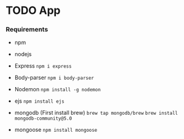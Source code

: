 # TODO App

### Requirements 
* npm

* nodejs

* Express
```npm i express```

* Body-parser
```npm i body-parser```

* Nodemon
```npm install -g nodemon```

* ejs
```npm install ejs```

* mongodb (First install brew)
```brew tap mongodb/brew```
```brew install mongodb-community@5.0```

* mongoose
```npm install mongoose```